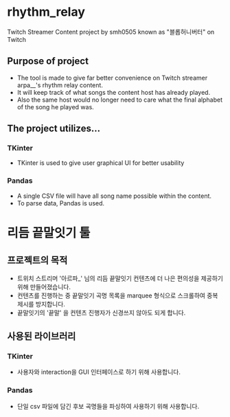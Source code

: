 # rhythm_relay
Twitch Streamer Content project by smh0505 known as "블롭허니버터" on Twitch
## Purpose of project
* The tool is made to give far better convenience on Twitch streamer arpa__'s rhythm relay content.
* It will keep track of what songs the content host has already played.
* Also the same host would no longer need to care what the final alphabet of the song he played was.

## The project utilizes...
### TKinter
* TKinter is used to give user graphical UI for better usability
### Pandas
* A single CSV file will have all song name possible within the content.
* To parse data, Pandas is used.

# 리듬 끝말잇기 툴

## 프로젝트의 목적
* 트위치 스트리머 '아르파_' 님의 리듬 끝말잇기 컨텐츠에 더 나은 편의성을 제공하기 위해 만들어졌습니다.
* 컨텐츠를 진행하는 중 끝말잇기 곡명 목록을 marquee 형식으로 스크롤하여 중복 제시를 방지합니다.
* 끝말잇기의 '끝말' 을 컨텐츠 진행자가 신경쓰지 않아도 되게 합니다.

## 사용된 라이브러리
### TKinter
* 사용자와 interaction을 GUI 인터페이스로 하기 위해 사용합니다.
### Pandas
* 단일 csv 파일에 담긴 후보 곡명들을 파싱하여 사용하기 위해 사용합니다.
